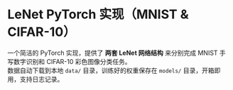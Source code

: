 # LeNet PyTorch 实现（MNIST & CIFAR-10）

一个简洁的 PyTorch 实现，提供了 **两套 LeNet 网络结构** 来分别完成 MNIST 手写数字识别和 CIFAR-10 彩色图像分类任务。  
数据自动下载到本地 `data/` 目录，训练好的权重保存在 `models/` 目录，开箱即用，支持日志记录。



